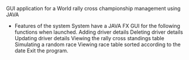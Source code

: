 GUI application for a World rally cross championship management using JAVA

- Features of the system
System have a JAVA FX GUI for the following functions when launched.
Adding driver details
Deleting driver details
Updating driver details
Viewing the rally cross standings table 
Simulating a random race
Viewing race table sorted according to the date
Exit the program.
